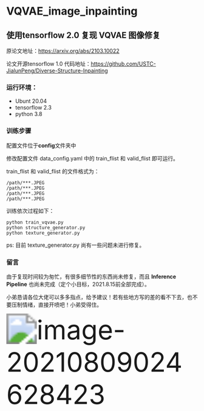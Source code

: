 # VQVAE_image_inpainting

## 使用tensorflow 2.0 复现  VQVAE 图像修复

原论文地址：https://arxiv.org/abs/2103.10022

论文开源tensorflow 1.0 代码地址：https://github.com/USTC-JialunPeng/Diverse-Structure-Inpainting

### 运行环境：

- Ubunt 20.04
- tensorflow 2.3
- python 3.8

### 训练步骤

配置文件位于**config**文件夹中

修改配置文件 data_config.yaml 中的 train_flist 和 valid_flist 即可运行。

train_flist 和 valid_flist 的文件格式为：

```
/path/***.JPEG
/path/***.JPEG
/path/***.JPEG
/path/***.JPEG
```

训练依次过程如下：

```shell
python train_vqvae.py
python structure_generator.py
python texture_generator.py
```

ps: 目前 texture_generator.py 尚有一些问题未进行修复。

### 留言

由于复现时间较为匆忙，有很多细节性的东西尚未修复，而且 **Inference Pipeline** 也尚未完成（定个小目标，2021.8.15前全部完成）。

小弟恳请各位大佬可以多多指点，给予建议！若有些地方写的差的看不下去，也不要压制情绪，直接开喷吧！小弟受得住。



<img src="C:\Users\wuyx\AppData\Roaming\Typora\typora-user-images\image-20210809024628423.png" alt="image-20210809024628423" style="zoom:500%;" />

